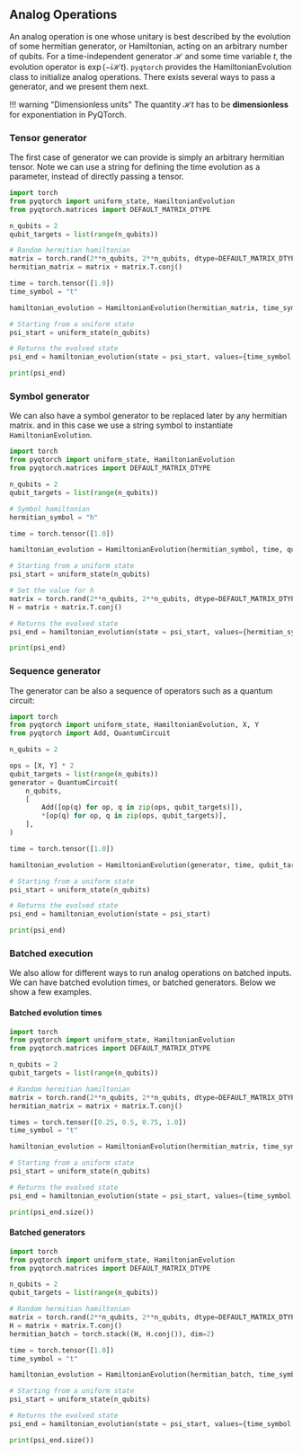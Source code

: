 ## Analog Operations

An analog operation is one whose unitary is best described by the evolution of some hermitian generator, or Hamiltonian, acting on an arbitrary number of qubits. For a time-independent generator $\mathcal{H}$ and some time variable $t$, the evolution operator is $\exp(-i\mathcal{H}t)$. `pyqtorch` provides the HamiltonianEvolution class to initialize analog operations. There exists several ways to pass a generator, and we present them next.

!!! warning "Dimensionless units"
    The quantity $\mathcal{H}t$ has to be **dimensionless** for exponentiation in PyQTorch.

### Tensor generator

The first case of generator we can provide is simply an arbitrary hermitian tensor.
Note we can use a string for defining the time evolution as a parameter, instead of directly passing a tensor.

```python exec="on" source="material-block" html="1"
import torch
from pyqtorch import uniform_state, HamiltonianEvolution
from pyqtorch.matrices import DEFAULT_MATRIX_DTYPE

n_qubits = 2
qubit_targets = list(range(n_qubits))

# Random hermitian hamiltonian
matrix = torch.rand(2**n_qubits, 2**n_qubits, dtype=DEFAULT_MATRIX_DTYPE)
hermitian_matrix = matrix + matrix.T.conj()

time = torch.tensor([1.0])
time_symbol = "t"

hamiltonian_evolution = HamiltonianEvolution(hermitian_matrix, time_symbol, qubit_targets)

# Starting from a uniform state
psi_start = uniform_state(n_qubits)

# Returns the evolved state
psi_end = hamiltonian_evolution(state = psi_start, values={time_symbol: time})

print(psi_end)
```

### Symbol generator

We can also have a symbol generator to be replaced later by any hermitian matrix. and in this case we use a string symbol to instantiate `HamiltonianEvolution`.

```python exec="on" source="material-block" html="1"
import torch
from pyqtorch import uniform_state, HamiltonianEvolution
from pyqtorch.matrices import DEFAULT_MATRIX_DTYPE

n_qubits = 2
qubit_targets = list(range(n_qubits))

# Symbol hamiltonian
hermitian_symbol = "h"

time = torch.tensor([1.0])

hamiltonian_evolution = HamiltonianEvolution(hermitian_symbol, time, qubit_targets)

# Starting from a uniform state
psi_start = uniform_state(n_qubits)

# Set the value for h
matrix = torch.rand(2**n_qubits, 2**n_qubits, dtype=DEFAULT_MATRIX_DTYPE)
H = matrix + matrix.T.conj()

# Returns the evolved state
psi_end = hamiltonian_evolution(state = psi_start, values={hermitian_symbol: H})

print(psi_end)
```

### Sequence generator

The generator can be also a sequence of operators such as a quantum circuit:

```python exec="on" source="material-block" html="1"
import torch
from pyqtorch import uniform_state, HamiltonianEvolution, X, Y
from pyqtorch import Add, QuantumCircuit

n_qubits = 2

ops = [X, Y] * 2
qubit_targets = list(range(n_qubits))
generator = QuantumCircuit(
    n_qubits,
    [
        Add([op(q) for op, q in zip(ops, qubit_targets)]),
        *[op(q) for op, q in zip(ops, qubit_targets)],
    ],
)

time = torch.tensor([1.0])

hamiltonian_evolution = HamiltonianEvolution(generator, time, qubit_targets)

# Starting from a uniform state
psi_start = uniform_state(n_qubits)

# Returns the evolved state
psi_end = hamiltonian_evolution(state = psi_start)

print(psi_end)
```

### Batched execution

We also allow for different ways to run analog operations on batched inputs. We can have batched evolution times, or batched generators.
Below we show a few examples.

#### Batched evolution times


```python exec="on" source="material-block" html="1"
import torch
from pyqtorch import uniform_state, HamiltonianEvolution
from pyqtorch.matrices import DEFAULT_MATRIX_DTYPE

n_qubits = 2
qubit_targets = list(range(n_qubits))

# Random hermitian hamiltonian
matrix = torch.rand(2**n_qubits, 2**n_qubits, dtype=DEFAULT_MATRIX_DTYPE)
hermitian_matrix = matrix + matrix.T.conj()

times = torch.tensor([0.25, 0.5, 0.75, 1.0])
time_symbol = "t"

hamiltonian_evolution = HamiltonianEvolution(hermitian_matrix, time_symbol, qubit_targets)

# Starting from a uniform state
psi_start = uniform_state(n_qubits)

# Returns the evolved state
psi_end = hamiltonian_evolution(state = psi_start, values={time_symbol: times})

print(psi_end.size())
```

#### Batched generators



```python exec="on" source="material-block" html="1"
import torch
from pyqtorch import uniform_state, HamiltonianEvolution
from pyqtorch.matrices import DEFAULT_MATRIX_DTYPE

n_qubits = 2
qubit_targets = list(range(n_qubits))

# Random hermitian hamiltonian
matrix = torch.rand(2**n_qubits, 2**n_qubits, dtype=DEFAULT_MATRIX_DTYPE)
H = matrix + matrix.T.conj()
hermitian_batch = torch.stack((H, H.conj()), dim=2)

time = torch.tensor([1.0])
time_symbol = "t"

hamiltonian_evolution = HamiltonianEvolution(hermitian_batch, time_symbol, qubit_targets)

# Starting from a uniform state
psi_start = uniform_state(n_qubits)

# Returns the evolved state
psi_end = hamiltonian_evolution(state = psi_start, values={time_symbol: time})

print(psi_end.size())
```
